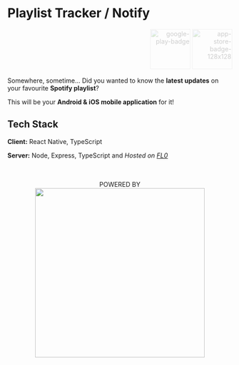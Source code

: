 


# Playlist Tracker / Notify

<div align="right">
    <img src="https://upload.wikimedia.org/wikipedia/commons/thumb/7/78/Google_Play_Store_badge_EN.svg/2560px-Google_Play_Store_badge_EN.svg.png" style="width: 90px; opacity: 0.2" alt="google-play-badge">
    <img src="https://upload.wikimedia.org/wikipedia/commons/thumb/3/3c/Download_on_the_App_Store_Badge.svg/1200px-Download_on_the_App_Store_Badge.svg.png" style="width: 90px; opacity: 0.2" alt="app-store-badge-128x128">
</div>

Somewhere, sometime... Did you wanted to know the **latest updates** on your favourite **Spotify playlist**? 

This will be your **Android & iOS mobile application** for it!



## Tech Stack

**Client:** React Native, TypeScript

**Server:** Node, Express, TypeScript and *Hosted on <a href="https://www.fl0.com">FL0</a>*

<br />
<br />
<div align="center">
    <div align="center">POWERED BY</div><a href="https://developer.spotify.com"><img src="https://developer.spotify.com/images/spotify-for-developers-logo.svg#s4d-logo" style="width: 380px" /></a>
</div>



